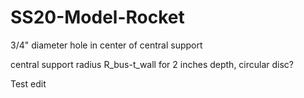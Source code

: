 # SS20-Model-Rocket
 3/4" diameter hole in center of central support

 central support radius R_bus-t_wall for 2 inches depth, circular disc?

Test edit
